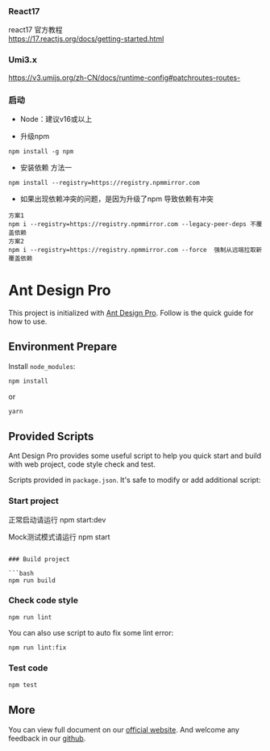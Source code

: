 ### React17
 
react17 官方教程  
https://17.reactjs.org/docs/getting-started.html

### Umi3.x
https://v3.umijs.org/zh-CN/docs/runtime-config#patchroutes-routes-

### 启动
* Node：建议v16或以上

* 升级npm
```
npm install -g npm
```
* 安装依赖 方法一

```
npm install --registry=https://registry.npmmirror.com
```

* 如果出现依赖冲突的问题，是因为升级了npm 导致依赖有冲突
```
方案1
npm i --registry=https://registry.npmmirror.com --legacy-peer-deps 不覆盖依赖
方案2
npm i --registry=https://registry.npmmirror.com --force  强制从远端拉取新覆盖依赖
```


# Ant Design Pro

This project is initialized with [Ant Design Pro](https://pro.ant.design). Follow is the quick guide for how to use.

## Environment Prepare

Install `node_modules`:

```bash
npm install
```

or

```bash
yarn
```

## Provided Scripts

Ant Design Pro provides some useful script to help you quick start and build with web project, code style check and test.

Scripts provided in `package.json`. It's safe to modify or add additional script:

### Start project

正常启动请运行
npm start:dev

Mock测试模式请运行
npm start
```

### Build project

```bash
npm run build
```

### Check code style

```bash
npm run lint
```

You can also use script to auto fix some lint error:

```bash
npm run lint:fix
```

### Test code

```bash
npm test
```

## More

You can view full document on our [official website](https://pro.ant.design). And welcome any feedback in our [github](https://github.com/ant-design/ant-design-pro).
